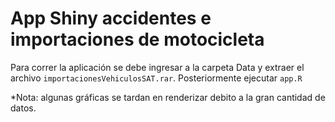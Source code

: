 # App Shiny accidentes e importaciones de motocicleta

Para correr la aplicación se debe ingresar a la carpeta Data y extraer el archivo `importacionesVehiculosSAT.rar`. Posteriormente ejecutar `app.R`

*Nota: algunas gráficas se tardan en renderizar debito a la gran cantidad de datos.

